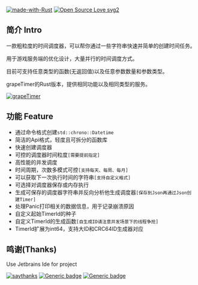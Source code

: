 ```

```
[![made-with-Rust](https://img.shields.io/badge/made%20with-rust-red)](https://www.rust-lang.org/)
[![Open Source Love svg2](https://badges.frapsoft.com/os/v2/open-source.svg?v=103)](https://github.com/ellerbrock/open-source-badges/)

## **简介 Intro**

一款粗粒度的时间调度器，可以帮你通过一些字符串快速并简单的创建时间任务。

用于游戏服务端的优化设计，大量并行的时间调度方式。

目前可支持任意类型的函数(无返回值)以及任意参数数量和参数类型。

grapeTimer的Rust版本，提供相同功能以及相同类型的服务。

[![grapeTimer](https://img.shields.io/badge/grapeTimer-go-blue)](https://github.com/koangel/grapeTimer)

## **功能 Feature**
- 通过命令格式创建`std::chrono::Datetime`
- 简洁的Api格式，轻度且可拆分的函数库
- 快速创建调度器
- 可控的调度器时间粒度`[需要提前指定]`
- 高性能的并发调度
- 时间周期，次数多模式可控`[支持每天、每周、每月]`
- 可以获取下一次执行时间的字符串`[支持自定义格式]`
- 可选择对调度器保存或内存执行
- 生成可保存的调度器字符串并反向分析他生成调度器`[保存到Json再通过Json创建Timer]`
- 处理Panic打印相关的数据信息，用于记录崩溃原因
- 自定义起始TimerId的种子
- 自定义TimerId的生成函数`[自生成ID请注意并发场景下的线程争抢]`
- TimerId扩展为int64，支持大ID和CRC64ID生成器对应



## **鸣谢(Thanks)**

Use Jetbrains Ide for project

[![saythanks](https://img.shields.io/badge/say-thanks-ff69b4.svg)](https://saythanks.io/to/kennethreitz)
[![Generic badge](https://img.shields.io/badge/JetBrains-Goland-<COLOR>.svg)](https://shields.io/)
[![Generic badge](https://img.shields.io/badge/JetBrains-CLion-<COLOR>.svg)](https://shields.io/)

